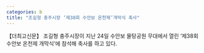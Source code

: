 ```yaml
---
categories: b
title: "조길형 충주시장 ‘제38회 수안보 온천제’개막식 축사"
---
```

【더최고신문】 조길형 충주시장이 지난 24일 수안보 물탕공원 무대에서 열린 ‘제38회 수안보 온천제 개막식’에 참석해 축사를 하고 있다.